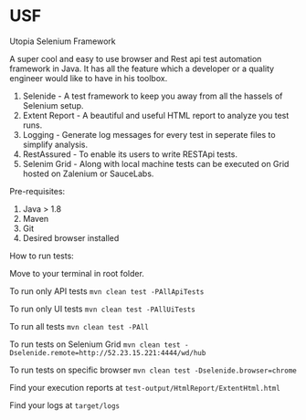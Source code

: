 # USF
Utopia Selenium Framework

A super cool and easy to use browser and Rest api test automation framework in Java. It has all the feature which a developer or a quality engineer would like to have in his toolbox.

1. Selenide - A test framework to keep you away from all the hassels of Selenium setup.
2. Extent Report - A beautiful and useful HTML report to analyze you test runs.
3. Logging - Generate log messages for every test in seperate files to simplify analysis.
4. RestAssured - To enable its users to write RESTApi tests.
5. Selenim Grid - Along with local machine tests can be executed on Grid hosted on Zalenium or SauceLabs.

Pre-requisites:
1. Java > 1.8
2. Maven
3. Git
4. Desired browser installed

How to run tests:

Move to your terminal in root folder.

To run only API tests
`mvn clean test -PAllApiTests`

To run only UI tests
`mvn clean test -PAllUiTests`

To run all tests
`mvn clean test -PAll`

To run tests on Selenium Grid
`mvn clean test -Dselenide.remote=http://52.23.15.221:4444/wd/hub`

To run tests on specific browser
`mvn clean test -Dselenide.browser=chrome`


Find your execution reports at
`test-output/HtmlReport/ExtentHtml.html`

Find your logs at
`target/logs`
